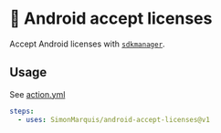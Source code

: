 # 🤖 Android accept licenses

Accept Android licenses with [`sdkmanager`](https://developer.android.com/tools/sdkmanager#accept-licenses).

## Usage

See [action.yml](https://github.com/SimonMarquis/android-accept-licenses/blob/main/action.yml)

```yml
steps:
  - uses: SimonMarquis/android-accept-licenses@v1
```
